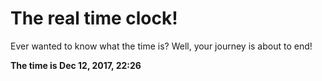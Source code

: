 # The real time clock!

Ever wanted to know what the time is? Well, your journey is about to end!

**The time is Dec 12, 2017, 22:26**